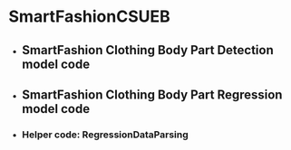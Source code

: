 # SmartFashionCSUEB
* ## SmartFashion Clothing Body Part Detection model code
* ## SmartFashion Clothing Body Part Regression model code
* ### Helper code: RegressionDataParsing

